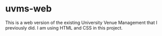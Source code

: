 # uvms-web

This is a web version of the existing University Venue Management that I previously did. I am using HTML and CSS in this project.
